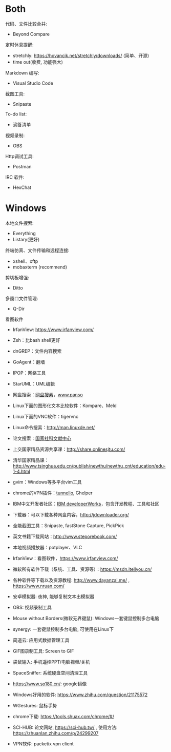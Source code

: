 
# Both

代码、文件比较合并:

* Beyond Compare

定时休息提醒: 

* stretchly: https://hovancik.net/stretchly/downloads/ (简单、开源)
* time out(收费, 功能强大)

Markdown 编写:

* Visual Studio Code

截图工具:

* Snipaste

To-do list:

* 滴答清单

视频录制:

* OBS

Http调试工具:

* Postman

IRC 软件:

* HexChat

# Windows

本地文件搜索: 

* Everything
* Listary(更好)

终端仿真、文件传输和远程连接: 

* xshell、xftp
* mobaxterm (recommend)

剪切板增强:

* Ditto

多窗口文件管理:

* Q-Dir

看图软件

* IrfanView: https://www.irfanview.com/



- Zsh：比bash shell更好
- dnGREP：文件内容搜索
- GoAgent：翻墙
- IPOP：网络工具
- StarUML：UML编辑
- 网盘搜索：[网盘搜素](http://www.wangpansou.cn/ "点击进入")，www.panso


- Linux下面的图形化文本比较软件：Kompare、Meld
- Linux下面的VNC软件：tigervnc
- Linux命令搜索：http://man.linuxde.net/
- 论文搜索：[国家社科文献中心](http://ncpssd.org/index.aspx)
- 上交国家精品资源共享课：http://share.onlinesjtu.com/
- 清华国家精品课：http://www.tsinghua.edu.cn/publish/newthu/newthu_cnt/education/edu-1-4.html
- gvim：Windows等多平台vim工具
- chrome的VPN插件：[tunnello](https://tunnello.com), Ghelper
- IBM中文开发者社区：[IBM developerWorks](https://www.ibm.com/developerworks/cn/)，包含开发教程、工具和社区
- 下载器：可以下载各种网盘内容，http://jdownloader.org/
- 全能截图工具：Snipaste, fastStone Capture, PickPick
- 英文书籍下载网站：http://www.steporebook.com/
- 本地视频播放器：potplayer、VLC
- IrfanView：看图软件，https://www.irfanview.com/
- 微软所有软件下载（系统、工具、资源等）：https://msdn.itellyou.cn/
- 各种软件等下载以及资源教程: http://www.dayanzai.me/ , https://www.nruan.com/
- 安卓模拟器: 夜神, 能够复制文本出模拟器
- OBS: 视频录制工具
- Mouse without Borders(微软无界键鼠): Windows一套键鼠控制多台电脑
- synergy: 一套键鼠控制多台电脑, 可使用在Linux下
- 简道云: 应用式数据管理工具
- GIF图录制工具: Screen to GIF
- 袋鼠输入: 手机遥控PPT/电脑视频/关机
- SpaceSniffer: 系统硬盘空间清理工具
- https://www.so180.cn/: google镜像
- Windows好用的软件: https://www.zhihu.com/question/21175572
- WGestures: 鼠标手势
- chrome下载: https://tools.shuax.com/chrome/#/
- SCI-HUB: 论文网站, https://sci-hub.tw/ , 使用方法: https://zhuanlan.zhihu.com/p/24299207
* VPN软件: packetix vpn client